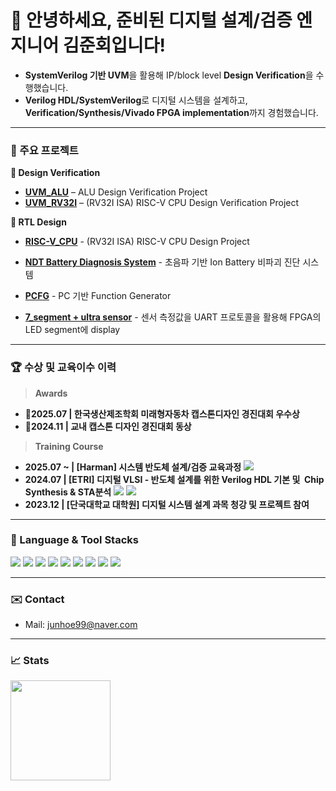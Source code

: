 <!-- 배너/소개 -->
<h1 align="left">👋 안녕하세요, 준비된 디지털 설계/검증 엔지니어 김준회입니다!</h1>

- **SystemVerilog 기반 UVM**을 활용해 IP/block level **Design Verification**을 수행했습니다.
- **Verilog HDL/SystemVerilog**로 디지털 시스템을 설계하고, **Verification/Synthesis/Vivado FPGA implementation**까지 경험했습니다.


---
### 📌 주요 프로젝트
**📖 Design Verification**  
- **[UVM_ALU](https://github.com/junhoe99/UVM_ALU)** – ALU Design Verification Project
- **[UVM_RV32I](https://github.com/junhoe99/UVM_RV32I)** – (RV32I ISA) RISC-V CPU Design Verification Project

**📖 RTL Design**  
- **[RISC-V_CPU](https://github.com/junhoe99/RISC-V_CPU)** - (RV32I ISA) RISC-V CPU Design Project


- **[NDT Battery Diagnosis System](https://github.com/junhoe99/9_dac_adc_triggered_read_JH)** - 초음파 기반 Ion Battery 비파괴 진단 시스템
  
       
- **[PCFG](https://github.com/junhoe99/project_PCFG)** - PC 기반 Function Generator

- **[7_segment + ultra sensor](https://github.com/junhoe99/7_segment_ultra_sensor)** - 센서 측정값을 UART 프로토콜을 활용해 FPGA의 LED segment에 display 



---

### 🏆 수상 및 교육이수 이력
> **Awards**
- **🏅2025.07 | 한국생산제조학회 미래형자동차 캡스톤디자인 경진대회 우수상**  
- **🏅2024.11  | 교내 캡스톤 디자인 경진대회 동상** 

> **Training Course**
- **2025.07 ~ | [Harman] 시스템 반도체 설계/검증 교육과정**
  <img src="https://img.shields.io/badge/Harman-DV%20Engineer-green" />
- **2024.07   | [ETRI] 디지털 VLSI - 반도체 설계를 위한 Verilog HDL 기본 및  Chip Synthesis & STA분석**
  <img src="https://img.shields.io/badge/Synopsys-DC%20Tool-purple" />  <img src="https://img.shields.io/badge/Cadence-Xcelium%20Tool-purple" />
- **2023.12   | [단국대학교 대학원] 디지털 시스템 설계 과목 청강 및 프로젝트 참여** 

---
### 🧰 Language & Tool Stacks
>
<p>
  <img src="https://img.shields.io/badge/SystemVerilog-8A2BE2" />
  <img src="https://img.shields.io/badge/UVM-8A2BE2" />
  <img src="https://img.shields.io/badge/Verilog-8A2BE2" />
  <img src="https://img.shields.io/badge/Python-3776AB?logo=python&logoColor=white" />
   <img src="https://img.shields.io/badge/C-00599C?logo=c&logoColor=white" /> 
  <img src="https://img.shields.io/badge/Linux-000000?logo=linux&logoColor=white" />
  <img src="https://img.shields.io/badge/Vivado-FFCC00" />
  <img src="https://img.shields.io/badge/Xcelium-FFCC00" />
  <img src="https://img.shields.io/badge/Design Compiler-FFCC00" />
</p>


---

### ✉️ Contact
- Mail: junhoe99@naver.com 
---

### 📈 Stats
<p>
 <img height="160"
     src="https://github-readme-stats.vercel.app/api/top-langs/?username=junhoe99&layout=compact&cache_seconds=86400" />

</p>

